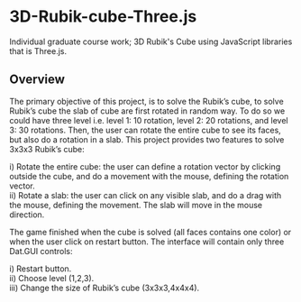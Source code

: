 # 3D-Rubik-cube-Three.js
 Individual graduate course work; 3D Rubik's Cube using JavaScript libraries that is Three.js.
 
## Overview
The primary objective of this project, is to solve the Rubik’s cube, to solve Rubik’s cube the slab of cube are first rotated in random way. To do so we could have three level i.e. level 1: 10 rotation, level 2: 20 rotations, and level 3: 30 rotations. Then, the user can rotate the entire cube to see its faces, but also do a rotation in a slab. This project provides two features to solve 3x3x3 Rubik’s cube:

i)	Rotate the entire cube: the user can define a rotation vector by clicking outside the cube, and do a movement with the mouse, defining the rotation vector. <br />
ii)	Rotate a slab: the user can click on any visible slab, and do a drag with the mouse, defining the movement. The slab will move in the mouse direction.

The game finished when the cube is solved (all faces contains one color) or when the user click on restart button. The interface will contain only three Dat.GUI controls:

i)	Restart button. <br />
ii)	 Choose level (1,2,3). <br />
iii)	Change the size of Rubik’s cube (3x3x3,4x4x4).
